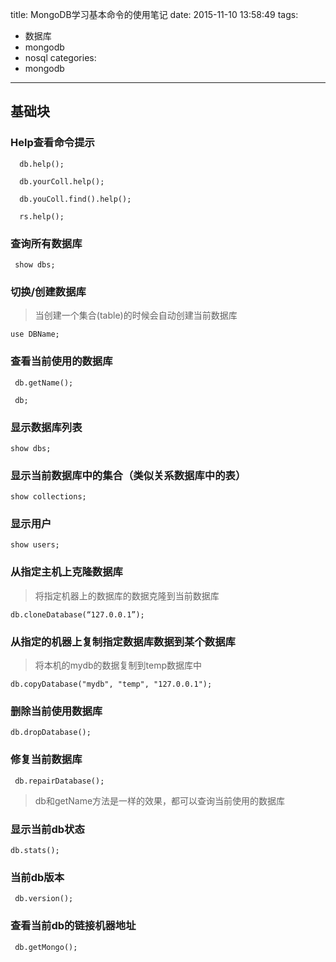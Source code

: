 title: MongoDB学习基本命令的使用笔记
date: 2015-11-10 13:58:49
tags:
  - 数据库
  - mongodb
  - nosql
categories:
  - mongodb
---

## 基础块

### Help查看命令提示

```
  db.help();

  db.yourColl.help();

  db.youColl.find().help();

  rs.help();
```

### 查询所有数据库

```
 show dbs;
```

### 切换/创建数据库

>  当创建一个集合(table)的时候会自动创建当前数据库

```
use DBName;
```

### 查看当前使用的数据库

```
 db.getName();
 
 db;
```

### 显示数据库列表 

```
show dbs;
```

### 显示当前数据库中的集合（类似关系数据库中的表）

```
show collections;
```

### 显示用户

```
show users;
```

### 从指定主机上克隆数据库

>将指定机器上的数据库的数据克隆到当前数据库

```
db.cloneDatabase(“127.0.0.1”); 
```

### 从指定的机器上复制指定数据库数据到某个数据库

>将本机的mydb的数据复制到temp数据库中

```
db.copyDatabase("mydb", "temp", "127.0.0.1");
```

### 删除当前使用数据库

```
db.dropDatabase();
```

### 修复当前数据库

```
 db.repairDatabase();
```

> db和getName方法是一样的效果，都可以查询当前使用的数据库

### 显示当前db状态

```
db.stats();
```

### 当前db版本

```
 db.version();
```

### 查看当前db的链接机器地址

```
 db.getMongo();
```